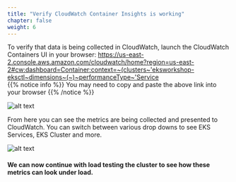 ```yaml
---
title: "Verify CloudWatch Container Insights is working"
chapter: false
weight: 6
---
```




To verify that data is being collected in CloudWatch, launch the CloudWatch Containers UI in your browser: https://us-east-2.console.aws.amazon.com/cloudwatch/home?region=us-east-2#cw:dashboard=Container;context=~(clusters~'eksworkshop-eksctl~dimensions~(~)~performanceType~'Service  
{{% notice info %}} You may need to copy and paste the above link into your browser
{{% /notice %}} 

![alt text](/images/ekscwci/insights.png "Insights")




From here you can see the metrics are being collected and presented to CloudWatch. You can switch between various drop downs to see EKS Services, EKS Cluster and more. 

![alt text](/images/ekscwci/metricsoptions.png "Metrics Option")


#### We can now continue with load testing the cluster to see how these metrics can look under load. 



